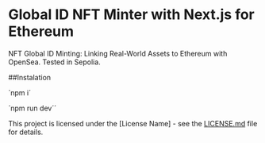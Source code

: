 # Global ID NFT Minter with Next.js for Ethereum

NFT Global ID Minting: Linking Real-World Assets to Ethereum with OpenSea. Tested in Sepolia.

##Instalation

´npm i´

´npm run dev´´

This project is licensed under the [License Name] - see the [LICENSE.md](LICENSE.md) file for details.
